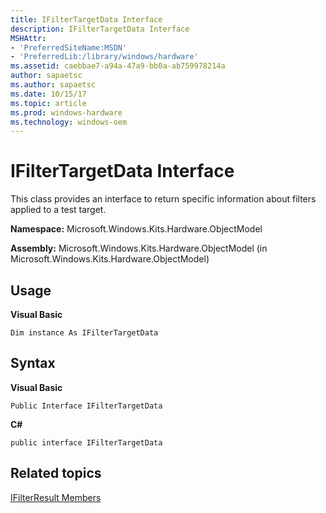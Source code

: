 ```yaml
---
title: IFilterTargetData Interface
description: IFilterTargetData Interface
MSHAttr:
- 'PreferredSiteName:MSDN'
- 'PreferredLib:/library/windows/hardware'
ms.assetid: caebbae7-a94a-47a9-bb0a-ab759978214a
author: sapaetsc
ms.author: sapaetsc
ms.date: 10/15/17
ms.topic: article
ms.prod: windows-hardware
ms.technology: windows-oem
---
```


# IFilterTargetData Interface


This class provides an interface to return specific information about filters applied to a test target.

**Namespace:** Microsoft.Windows.Kits.Hardware.ObjectModel

**Assembly:** Microsoft.Windows.Kits.Hardware.ObjectModel (in Microsoft.Windows.Kits.Hardware.ObjectModel)

## <span id="Usage"></span><span id="usage"></span><span id="USAGE"></span>Usage


**Visual Basic**

`Dim instance As IFilterTargetData`

## <span id="Syntax"></span><span id="syntax"></span><span id="SYNTAX"></span>Syntax


**Visual Basic**

`Public Interface IFilterTargetData`

**C#**

`public interface IFilterTargetData`

## <span id="related_topics"></span>Related topics


[IFilterResult Members](ifilterresult-members.md)

 

 







